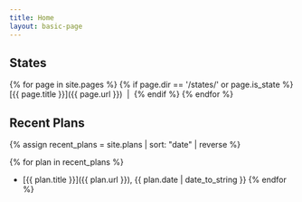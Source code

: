 ```yaml
---
title: Home
layout: basic-page
---
```


States
---

{% for page in site.pages %}
{% if page.dir == '/states/' or page.is_state %}
[{{ page.title }}]({{ page.url }})  &nbsp;\|&nbsp;
{% endif %}
{% endfor %}

Recent Plans
---

{% assign recent_plans = site.plans | sort: "date" | reverse %}

{% for plan in recent_plans %}
- [{{ plan.title }}]({{ plan.url }}), {{ plan.date | date_to_string }}
{% endfor %}
